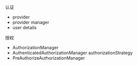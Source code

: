 认证
- provider
- provider manager
- user details

授权
- AuthorizationManager
- AuthenticatedAuthorizationManager authorizationStrategy
- PreAuthorizeAuthorizationManager 

